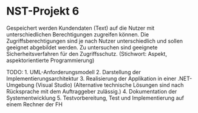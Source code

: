 NST-Projekt 6
========
Gespeichert werden Kundendaten (Text) auf die Nutzer mit unterschiedlichen 
Berechtigungen zugreifen können. Die Zugriffsberechtigungen sind je nach Nutzer 
unterschiedlich und sollen geeignet abgebildet werden. Zu untersuchen sind 
geeignete Sicherheitsverfahren für den Zugriffsschutz. 
(Stichwort: Aspekt, aspektorientierte Programmierung)


TODO:
    1. 	UML-Anforderungsmodell
    2. 	Darstellung der Implementierungsarchitektur
    3. 	Realisierung der Applikation in einer .NET-Umgebung (Visual Studio)	
    	(Alternative technische Lösungen sind nach Rücksprache mit dem 
    	Auftraggeber zulässig.)
    4.	Dokumentation der Systementwicklung
    5.	Testvorbereitung, Test und Implementierung auf einem Rechner der FH